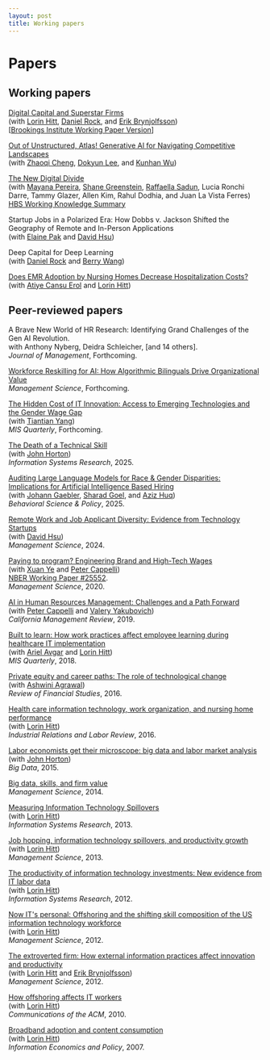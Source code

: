 ```yaml
---
layout: post
title: Working papers
---
```


# Papers

## Working papers

[Digital Capital and Superstar Firms](https://www.nber.org/papers/w28285)\
(with [Lorin Hitt](http://www.iecon.net), [Daniel Rock](https://www.danielianrock.com), and [Erik Brynjolfsson](https://www.brynjolfsson.com))\
[[Brookings Institute Working Paper Version](https://www.brookings.edu/research/digital-capital-and-superstar-firms/)]

[Out of Unstructured, Atlas! Generative AI for Navigating Competitive Landscapes](https://ssrn.com/abstract=3868599)\
(with [Zhaoqi Cheng](https://zhao-qi.com), [Dokyun Lee](https://www.leedokyun.com), and [Kunhan Wu](https://scholar.google.com/citations?user=S-Eyqn0AAAAJ&hl=en))

[The New Digital Divide](https://www.nber.org/papers/w32932?utm_campaign=ntwh&utm_medium=email&utm_source=ntwg26)\
(with [Mayana Pereira](https://www.mayanapereira.com), [Shane Greenstein](https://www.hbs.edu/faculty/Pages/profile.aspx?facId=718917), [Raffaella Sadun](https://www.hbs.edu/faculty/Pages/profile.aspx?facId=541712), Lucia Ronchi Darre, Tammy Glazer, Allen Kim, Rahul Dodhia, and Juan La Vista Ferres)\
[HBS Working Knowledge Summary](https://www.library.hbs.edu/working-knowledge/americas-digital-divide-where-workers-are-falling-behind)

Startup Jobs in a Polarized Era: How Dobbs v. Jackson Shifted the Geography of Remote and In-Person Applications\
(with [Elaine Pak](https://mgmt.wharton.upenn.edu/profile/elainesp/#research) and [David Hsu](https://mgmt.wharton.upenn.edu/profile/dhsu/))

Deep Capital for Deep Learning\
(with [Daniel Rock](https://www.danielianrock.com) and [Berry Wang](https://oid.wharton.upenn.edu/profile/zwangcj/))

[Does EMR Adoption by Nursing Homes Decrease Hospitalization Costs?](https://papers.ssrn.com/sol3/papers.cfm?abstract_id=3725715)\
(with [Atiye Cansu Erol](https://oid.wharton.upenn.edu/profile/acerol/) and [Lorin Hitt](http://www.iecon.net))

## Peer-reviewed papers

A Brave New World of HR Research: Identifying Grand Challenges of the Gen AI Revolution.\
with Anthony Nyberg, Deidra Schleicher, [and 14 others].\
*Journal of Management*, Forthcoming.
 
[Workforce Reskilling for AI: How Algorithmic Bilinguals Drive Organizational Value](https://www.researchgate.net/publication/388653677_Workforce_Reskilling_for_AI_How_Algorithmic_Bilinguals_Drive_Organizational_Value)\
*Management Science*, Forthcoming.

[The Hidden Cost of IT Innovation: Access to Emerging Technologies and the Gender Wage Gap](https://misq.umn.edu/the-hidden-cost-of-it-innovation-access-to-emerging-technologies-and-the-gender-wage-gap.html)\
(with [Tiantian Yang](https://mgmt.wharton.upenn.edu/profile/yangtt/))\
*MIS Quarterly*, Forthcoming.

[The Death of a Technical Skill](https://john-joseph-horton.com/papers/schumpeter.pdf)\
(with [John Horton](https://john-joseph-horton.com))\
*Information Systems Research*, 2025.

[Auditing Large Language Models for Race & Gender Disparities: Implications for Artificial Intelligence Based Hiring](https://journals.sagepub.com/doi/10.1177/23794607251320229)\
(with [Johann Gaebler](https://www.jgaeb.com), [Sharad Goel](https://5harad.com), and [Aziz Huq](https://www.law.uchicago.edu/faculty/huq))\
*Behavioral Science & Policy*, 2025.

[Remote Work and Job Applicant Diversity: Evidence from Technology Startups](https://tambep.github.io/files/RemoteJobApplicants.pdf)\
(with [David Hsu](https://mgmt.wharton.upenn.edu/profile/dhsu/))\
*Management Science*, 2024.

[Paying to program? Engineering Brand and High-Tech Wages](https://pubsonline.informs.org/doi/abs/10.1287/mnsc.2019.3343?casa_token=Udx1OUAMUr8AAAAA:1J7l-iF8OtVJJrz05cehvlkwv7lh9xHPsrTyI388T-pjrrpy46BsqhjObtpqq7MQX4yl5rd75Eg)\
(with [Xuan Ye](https://www.bc.edu/bc-web/schools/carroll-school/faculty-research/faculty-directory/xuan-ye.html) and [Peter Cappelli](https://mgmt.wharton.upenn.edu/profile/cappelli/))\
[NBER Working Paper \#25552](https://www.nber.org/papers/w25552).\
*Management Science*, 2020.

[AI in Human Resources Management: Challenges and a
Path Forward](https://journals.sagepub.com/doi/abs/10.1177/0008125619867910?casa_token=HOZLxfaKrXoAAAAA:hovoN-JE_hFQLRv4RGuCG0fgaIDUROTki0OTgdv4Sa_baWcvv24YWZUnriRdmJF6wHtHgeG0k8x0mw)\
(with [Peter Cappelli](https://mgmt.wharton.upenn.edu/profile/cappelli/) and [Valery Yakubovich](https://www.essec.edu/en/staff/faculty/valery-yakubovich))\
*California Management Review*, 2019.

[Built to learn: How work practices affect employee learning during healthcare IT implementation](https://www.misq.org/built-to-learn-how-work-practices-affect-employee-learning-during-healthcare-information-technology-implementation.html)\
(with [Ariel Avgar](https://www.ilr.cornell.edu/people/ariel-avgar) and [Lorin Hitt](http://www.iecon.net))\
*MIS Quarterly*, 2018.

[Private equity and career paths: The role of technological
change](https://academic.oup.com/rfs/article-abstract/29/9/2455/2583670)\
(with [Ashwini Agrawal](https://www.lse.ac.uk/finance/people/faculty/Agrawal))\
*Review of Financial Studies*, 2016.

[Health care information technology, work organization, and nursing home
performance](https://journals.sagepub.com/doi/abs/10.1177/0019793916640493?casa_token=fjlf5fF0Pf0AAAAA:4rQGQ2HwhXqRSzPM4JZV0jE4ts9J0H1IPCG4Ul1fOT5FSaXtc9iMMfon8mY_Nufm-YyrdGhUur1Jsw)\
(with [Lorin Hitt](http://www.iecon.net))\
*Industrial Relations and Labor Review*, 2016.

[Labor economists get their microscope: big data and labor market
analysis](https://www.liebertpub.com/doi/abs/10.1089/big.2015.0017?journalCode=big)\
(with [John Horton](https://john-joseph-horton.com))\
*Big Data*, 2015.

[Big data, skills, and firm value](https://pubsonline.informs.org/doi/abs/10.1287/mnsc.2014.1899)\
*Management Science*, 2014.

[Measuring Information Technology Spillovers](https://pubsonline.informs.org/doi/10.1287/isre.2013.0498)\
(with [Lorin Hitt](http://www.iecon.net))\
*Information Systems Research*, 2013.

[Job hopping, information technology spillovers, and productivity growth](https://pubsonline.informs.org/doi/10.1287/mnsc.2013.1764)\
(with [Lorin Hitt](http://www.iecon.net))\
*Management Science*, 2013.

[The productivity of information technology investments: New evidence from IT labor data](https://pubsonline.informs.org/doi/10.1287/isre.1110.0398)\
(with [Lorin Hitt](http://www.iecon.net))\
*Information Systems Research*, 2012.

[Now IT\'s personal: Offshoring and the shifting skill composition of
the US information technology workforce](https://pubsonline.informs.org/doi/10.1287/mnsc.1110.1445)\
(with [Lorin Hitt](http://www.iecon.net))\
*Management Science*, 2012.

[The extroverted firm: How external information practices affect
innovation and productivity](https://pubsonline.informs.org/doi/10.1287/mnsc.1110.1446)\
(with [Lorin Hitt](http://www.iecon.net) and [Erik Brynjolfsson](https://www.brynjolfsson.com))\
*Management Science*, 2012.

[How offshoring affects IT workers](https://cacm.acm.org/magazines/2010/10/99489-how-offshoring-affects-it-workers/abstract)\
(with [Lorin Hitt](http://www.iecon.net))\
*Communications of the ACM*, 2010.

[Broadband adoption and content consumption](https://www.sciencedirect.com/science/article/pii/S0167624507000297)\
(with [Lorin Hitt](http://www.iecon.net))\
*Information Economics and Policy*, 2007.

